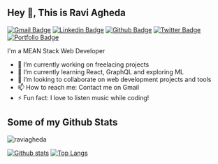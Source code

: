 ## Hey 👋, This is Ravi Agheda
[![Gmail Badge](https://img.shields.io/badge/-rsagheda123@gmail.com-c14438?style=flat&logo=Gmail&logoColor=white&link=mailto:rsagheda123@gmail.com)](mailto:rsagheda123@gmail.com) 
[![Linkedin Badge](https://img.shields.io/badge/-raviagheda-0072b1?style=flat&logo=Linkedin&logoColor=white&link=https://www.linkedin.com/in/raviagheda/)](https://www.linkedin.com/in/raviagheda/) [![Github Badge](https://img.shields.io/badge/-raviagheda-grey?style=flat&logo=github&logoColor=white&link=https://github.com/raviagheda/)](https://www.github.com/raviagheda/) [![Twitter Badge](https://img.shields.io/badge/-RaviAgheda-00acee?style=flat&logo=twitter&logoColor=white&link=https://twitter.com/RaviAgheda/)](https://www.twitter.com/RaviAgheda/) [![Portfolio Badge](https://img.shields.io/badge/portfolio-web-blue?style=flat&link=https://raviagheda.github.io//)](https://raviagheda.github.io//) 
<p align='left'>
  I'm a MEAN Stack Web Developer
  
  - 🔭 I’m currently working on freelacing projects
  - 🌱 I’m currently learning React, GraphQL and exploring ML
  - 👯 I’m looking to collaborate on web development projects and tools
  - 📫 How to reach me: Contact me on Gmail
  - ⚡ Fun fact: I love to listen music while coding! 
  
</p>

## Some of my Github Stats
<p align=left> <img src=https://komarev.com/ghpvc/?username=raviagheda alt=raviagheda /> </p>

[![Github stats](https://github-readme-stats.vercel.app/api?username=raviagheda&show_icons=true&include_all_commits=true)](https://github.com/raviagheda/github-readme-stats)
[![Top Langs](https://github-readme-stats.vercel.app/api/top-langs/?username=raviagheda&layout=compact)](https://github.com/raviagheda/github-readme-stats)


<!--
**raviagheda/raviagheda** is a ✨ _special_ ✨ repository because its `README.md` (this file) appears on your GitHub profile.

Here are some ideas to get you started:

- 🔭 I’m currently working on ...
- 🌱 I’m currently learning ...
- 👯 I’m looking to collaborate on ...
- 🤔 I’m looking for help with ...
- 💬 Ask me about ...
- 📫 How to reach me: ...
- 😄 Pronouns: ...
- ⚡ Fun fact: ...
-->
